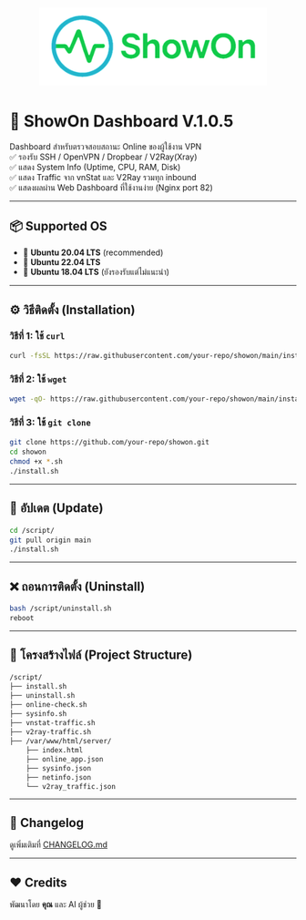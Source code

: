<h1 align="center">
  <img src="ShowOn.png" alt="ShowOn Logo" width="400"/>
</h1>

# 🚀 ShowOn Dashboard V.1.0.5

Dashboard สำหรับตรวจสอบสถานะ Online ของผู้ใช้งาน VPN  
✅ รองรับ SSH / OpenVPN / Dropbear / V2Ray(Xray)  
✅ แสดง System Info (Uptime, CPU, RAM, Disk)  
✅ แสดง Traffic จาก vnStat และ V2Ray รวมทุก inbound  
✅ แสดงผลผ่าน Web Dashboard ที่ใช้งานง่าย (Nginx port 82)

---

## 📦 Supported OS
- 🐧 **Ubuntu 20.04 LTS** (recommended)
- 🐧 **Ubuntu 22.04 LTS**
- 🐧 **Ubuntu 18.04 LTS** (ยังรองรับแต่ไม่แนะนำ)

---

## ⚙️ วิธีติดตั้ง (Installation)

### วิธีที่ 1: ใช้ `curl`
```bash
curl -fsSL https://raw.githubusercontent.com/your-repo/showon/main/install.sh | bash
```

### วิธีที่ 2: ใช้ `wget`
```bash
wget -qO- https://raw.githubusercontent.com/your-repo/showon/main/install.sh | bash
```

### วิธีที่ 3: ใช้ `git clone`
```bash
git clone https://github.com/your-repo/showon.git
cd showon
chmod +x *.sh
./install.sh
```

---

## 🔄 อัปเดต (Update)
```bash
cd /script/
git pull origin main
./install.sh
```

---

## ❌ ถอนการติดตั้ง (Uninstall)
```bash
bash /script/uninstall.sh
reboot
```

---

## 📂 โครงสร้างไฟล์ (Project Structure)
```
/script/
├── install.sh
├── uninstall.sh
├── online-check.sh
├── sysinfo.sh
├── vnstat-traffic.sh
├── v2ray-traffic.sh
├── /var/www/html/server/
    ├── index.html
    ├── online_app.json
    ├── sysinfo.json
    ├── netinfo.json
    └── v2ray_traffic.json
```

---

## 📝 Changelog
ดูเพิ่มเติมที่ [CHANGELOG.md](CHANGELOG.md)

---

## ❤️ Credits
พัฒนาโดย **คุณ** และ AI ผู้ช่วย 🤖
